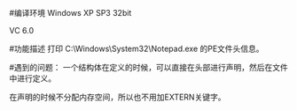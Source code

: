 #编译环境
Windows XP SP3 32bit

VC 6.0

#功能描述
打印 C:\Windows\System32\Notepad.exe 的PE文件头信息。

#遇到的问题：
一个结构体在定义的时候，可以直接在头部进行声明，然后在文件中进行定义。

在声明的时候不分配内存空间，所以也不用加EXTERN关键字。
